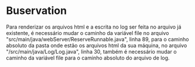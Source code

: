 # Buservation

Para renderizar os arquivos html e a escrita no log ser feita no arquivo já existente, é necessário mudar o caminho da variável file no arquivo "src/main/java/webServer/ReserveRunnable.java", linha 89,  para o
caminho absoluto da pasta onde estão os arquivos html da sua máquina, no arquivo "/src/main/java/Log/Log.java", linha 30, também é necessário mudar o caminho da variável file para o caminho absoluto do arquivo de log.
